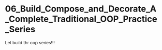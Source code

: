 # 06_Build_Compose_and_Decorate_A_Complete_Traditional_OOP_Practice_Series

 Let build thr oop series!!!
